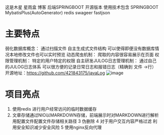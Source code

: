 这是木星 星雨盒 博客 后端SPRINGBOOT 开源版本
使用技术包含 SPRINGBOOT MybatisPlus(AutoGenerator) redis swageer fastjson
# 主要特点
弱化数据库概念： 通过扫描文件 自主生成式文件结构 可以使得即便没有数据库情况本地修改文件也可以实时预览
动态爬虫机制： 爬取的内容很容易展示在页面
权限管理机制： 特定的用户特定的权限
自主研发JULOG日志管理机制： 通过自己的JULOG日志体系 可以很方便的记录日常日志和报错日志（精确到 文件 ->行） 开源地址：https://github.com/421843175/javaLog
![image](https://github.com/user-attachments/assets/e7752333-714f-498f-bd5c-8cbd19869931)
# 项目亮点
1. 使用redis 进行用户经常访问的临时数据缓存
2. 文章存储通过NIO以MARKDOWN存储，前端展示时对MARKDOWN进行解析 用配置文件配置文件存储相关路径
3 伪删除
4 对于用户交互内容严格过滤 利用安全知识减少安全风险
5 使用nginx反向代理
